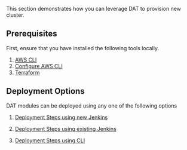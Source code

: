 This section demonstrates how you can leverage DAT to provision new cluster.

## Prerequisites

First, ensure that you have installed the following tools locally.

1. [AWS CLI](https://docs.aws.amazon.com/cli/latest/userguide/getting-started-install.html)
2. [Configure AWS CLI](https://docs.aws.amazon.com/cli/latest/userguide/cli-configure-quickstart.html)
3. [Terraform](https://learn.hashicorp.com/tutorials/terraform/install-cli)
   
## Deployment Options
DAT modules can be deployed using any one of the following options

1. [Deployment Steps using new Jenkins](https://github.com/aws-samples/aws-database-acceleration-toolkit/blob/main/docs/deployment_using_new_jenkins.md)
   
3. [Deployment Steps using existing Jenkins](https://github.com/aws-samples/aws-database-acceleration-toolkit/blob/main/docs/deployment_using_existing_jenkins.md)
   
5. [Deployment Steps using CLI](https://github.com/aws-samples/aws-database-acceleration-toolkit/blob/main/docs/deployment_using_cli.md)
